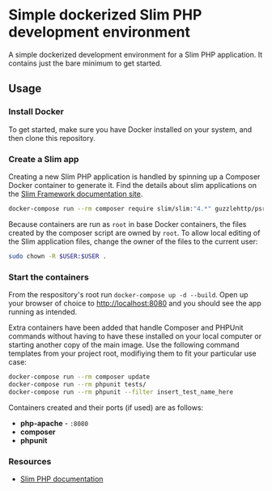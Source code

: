 # Simple dockerized Slim PHP development environment

A simple dockerized development environment for a Slim PHP application. It contains just the bare minimum to get started.

## Usage

### Install Docker

To get started, make sure you have Docker installed on your system, and then clone this repository.

### Create a Slim app

Creating a new Slim PHP application is handled by spinning up a Composer Docker container to generate it.
Find the details about slim applications on the [Slim Framework documentation site](https://www.slimframework.com/docs/v4/start/installation.html).

```sh
docker-compose run --rm composer require slim/slim:"4.*" guzzlehttp/psr7 http-interop/http-factory-guzzle
```
Because containers are run as `root` in base Docker containers, the files created by  the composer script are owned by `root`. To allow local editing of the Slim application files, change the owner of the files to the current user:
```sh
sudo chown -R $USER:$USER .
```

### Start the containers

From the respository's root run `docker-compose up -d --build`. Open up your browser of choice to [http://localhost:8080](http://localhost:8080) and you should see the app running as intended.

Extra containers have been added that handle Composer and PHPUnit commands without having to have these installed on your local computer or starting another copy of the main image. Use the following command templates from your project root, modifiying them to fit your particular use case:

``` sh
docker-compose run --rm composer update
docker-compose run --rm phpunit tests/
docker-compose run --rm phpunit --filter insert_test_name_here
```

Containers created and their ports (if used) are as follows:

- **php-apache** - `:8080`
- **composer**
- **phpunit**

### Resources

- [Slim PHP documentation](https://www.slimframework.com/docs/v4/)
